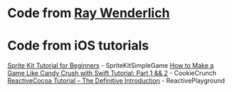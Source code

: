 # Code from [Ray Wenderlich](http://www.raywenderlich.com)
# Code from iOS tutorials
[Sprite Kit Tutorial for Beginners](http://www.raywenderlich.com/42699/spritekit-tutorial-for-beginners) - SpriteKitSimpleGame
[How to Make a Game Like Candy Crush with Swift Tutorial: Part 1 && 2](http://www.raywenderlich.com/75270/make-game-like-candy-crush-with-swift-tutorial-part-1) - CookieCrunch
[ReactiveCocoa Tutorial – The Definitive Introduction](http://www.raywenderlich.com/62699/reactivecocoa-tutorial-pt1) - ReactivePlayground
